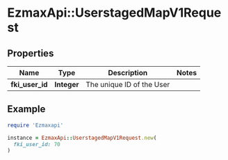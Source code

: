 # EzmaxApi::UserstagedMapV1Request

## Properties

| Name | Type | Description | Notes |
| ---- | ---- | ----------- | ----- |
| **fki_user_id** | **Integer** | The unique ID of the User |  |

## Example

```ruby
require 'Ezmaxapi'

instance = EzmaxApi::UserstagedMapV1Request.new(
  fki_user_id: 70
)
```

